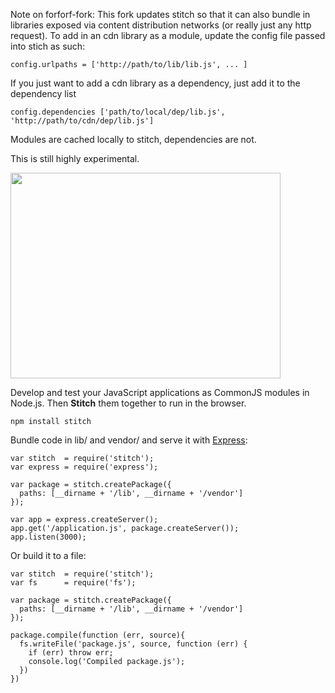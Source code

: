 Note on forforf-fork:  This fork updates stitch so that it can also bundle
in libraries exposed via content distribution networks (or really just any http request). To add in an cdn library as a module, update the config file passed into stich as such:

    config.urlpaths = ['http://path/to/lib/lib.js', ... ]

If you just want to add a cdn library as a dependency, just add it to the 
dependency list

    config.dependencies ['path/to/local/dep/lib.js', 'http://path/to/cdn/dep/lib.js']


Modules are cached locally to stitch, dependencies are not.

This is still highly experimental.

<img src="https://github.com/downloads/sstephenson/stitch/logo.jpg"
width=432 height=329>

Develop and test your JavaScript applications as CommonJS modules in
Node.js. Then __Stitch__ them together to run in the browser.

    npm install stitch

Bundle code in lib/ and vendor/ and serve it with [Express](http://expressjs.com/):

    var stitch  = require('stitch');
    var express = require('express');

    var package = stitch.createPackage({
      paths: [__dirname + '/lib', __dirname + '/vendor']
    });

    var app = express.createServer();
    app.get('/application.js', package.createServer());
    app.listen(3000);

Or build it to a file:

    var stitch  = require('stitch');
    var fs      = require('fs');

    var package = stitch.createPackage({
      paths: [__dirname + '/lib', __dirname + '/vendor']
    });

    package.compile(function (err, source){
      fs.writeFile('package.js', source, function (err) {
        if (err) throw err;
        console.log('Compiled package.js');
      })
    })
